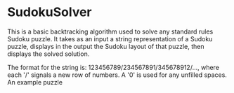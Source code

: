 # SudokuSolver

This is a basic backtracking algorithm used to solve any standard rules Sudoku puzzle. It takes as an input a string representation of a Sudoku puzzle, displays in the output the Sudoku layout of that puzzle, then displays the solved solution.

The format for the string is: 123456789/234567891/345678912/..., where each '/' signals a new row of numbers. A '0' is used for any unfilled spaces. An example puzzle
